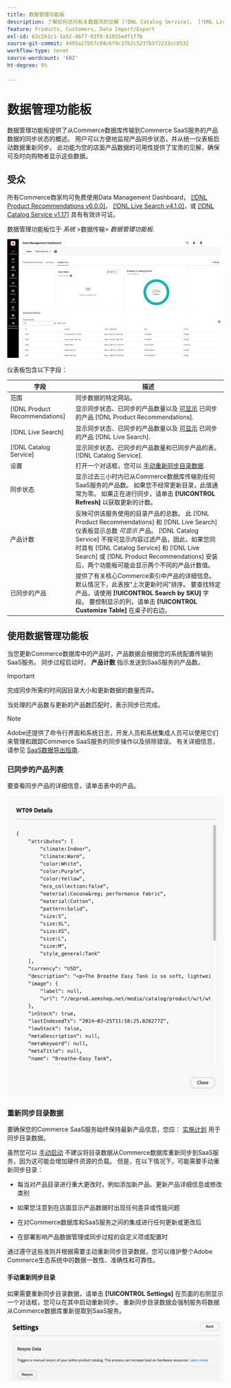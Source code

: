 ```yaml
---
title: 数据管理功能板
description: 了解如何访问有关数据流的见解 [!DNL Catalog Service]， [!DNL Live Search]、和 [!DNL Product Recommendation]s.
feature: Products, Customers, Data Import/Export
exl-id: 63c261c1-1a52-46f7-93f8-81055edf1f7b
source-git-commit: 4495a27b57c04c6f9c37b2c5237b5f2233cc8532
workflow-type: tm+mt
source-wordcount: '682'
ht-degree: 0%

---
```


# 数据管理功能板

数据管理功能板提供了从Commerce数据库传输到Commerce SaaS服务的产品数据的同步状态的概述。 用户可以方便地监视产品同步状态，并从统一仪表板启动数据重新同步。 此功能为您的店面产品数据的可用性提供了宝贵的见解，确保可及时向购物者显示这些数据。

## 受众

所有Commerce商家均可免费使用Data Management Dashboard， [[!DNL Product Recommendations v6.0.0]](https://experienceleague.adobe.com/en/docs/commerce-merchant-services/product-recommendations/guide-overview)， [[!DNL Live Search v4.1.0]](https://experienceleague.adobe.com/en/docs/commerce-merchant-services/live-search/guide-overview)，或 [[!DNL Catalog Service v1.17]](https://experienceleague.adobe.com/en/docs/commerce-merchant-services/catalog-service/guide-overview) 具有有效许可证。

数据管理功能板位于 *系统* >数据传输> *数据管理功能板*.

![数据管理功能板](assets/data-management-dashboard.png)

仪表板包含以下字段：

| 字段 | 描述 |
|--- |--- |
| 范围 | 同步数据的特定网站。 |
| [!DNL Product Recommendations] | 显示同步状态、已同步的产品数量以及 [可显示](https://experienceleague.adobe.com/en/docs/commerce-admin/config/catalog/inventory#stock-options) 已同步的产品 [!DNL Product Recommendations]. |
| [!DNL Live Search] | 显示同步状态、已同步的产品数量以及 [可显示](https://experienceleague.adobe.com/en/docs/commerce-admin/config/catalog/inventory#stock-options) 已同步的产品 [!DNL Live Search]. |
| [!DNL Catalog Service] | 显示同步状态、已同步的产品数量和已同步产品的表。 [!DNL Catalog Service]. |
| 设置 | 打开一个对话框，您可以 [手动重新同步目录数据](#resync-catalog-data). |
| 同步状态 | 显示过去三小时内已从Commerce数据库传输到任何SaaS服务的产品数。 如果您不经常更新目录，此值通常为零。 如果正在进行同步，请单击 **[!UICONTROL Refresh]** 以获取更新的计数。 |
| 产品计数 | 反映可供该服务使用的目录产品的总数。 此 [!DNL Product Recommendations] 和 [!DNL Live Search] 仪表板显示总数 _可显示_ 产品。 [!DNL Catalog Service] 不按可显示内容过滤产品，因此，如果您同时具有 [!DNL Catalog Service] 和 [!DNL Live Search] 或 [!DNL Product Recommendations] 安装后，两个功能板可能会显示两个不同的产品计数值。 |
| 已同步的产品 | 提供了有关核心Commerce索引中产品的详细信息。 默认情况下，此表按“上次更新时间”排序。 要查找特定产品，请使用 **[!UICONTROL Search by SKU]** 字段。 要控制显示的列，请单击 **[!UICONTROL Customize Table]** 在桌子的右边。 |

## 使用数据管理功能板

当您更新Commerce数据库中的产品时，产品数据会根据您的系统配置传输到SaaS服务。 同步过程启动时， **产品计数** 指示发送到SaaS服务的产品数。

>[!IMPORTANT]
>
>完成同步所需的时间因目录大小和更新数据的数量而异。

当处理的产品数与更新的产品数匹配时，表示同步已完成。

>[!NOTE]
>
>Adobe还提供了命令行界面和系统日志，开发人员和系统集成人员可以使用它们来管理和跟踪Commerce SaaS服务的同步操作以及排除错误。 有关详细信息，请参见 [SaaS数据导出指南](https://experienceleague.adobe.com/en/docs/commerce-merchant-services/saas-data-export/overview).

### 已同步的产品列表

要查看同步产品的详细信息，请单击表中的产品。

![同步产品详细信息](assets/sync-product-detail.png)

### 重新同步目录数据

要确保您的Commerce SaaS服务始终保持最新产品信息，您应： [实施计划](https://experienceleague.adobe.com/en/docs/commerce-operations/configuration-guide/cli/manage-indexers#reindex) 用于同步目录数据。

虽然您可以 [手动启动](#manually-resync-catalog) 不建议将目录数据从Commerce数据库重新同步到SaaS服务，因为这可能会增加硬件资源的负载。 但是，在以下情况下，可能需要手动重新同步目录：

- 每当对产品目录进行重大更改时，例如添加新产品、更新产品详细信息或修改类别

- 如果您注意到在店面显示产品数据时出现任何差异或性能问题

- 在对Commerce数据库和SaaS服务之间的集成进行任何更新或更改后

- 在部署影响产品数据管理或同步过程的自定义项或配置时

通过遵守这些准则并根据需要主动重新同步目录数据，您可以维护整个Adobe Commerce生态系统中的数据一致性、准确性和可靠性。

#### 手动重新同步目录

如果需要重新同步目录数据，请单击 **[!UICONTROL Settings]** 在页面的右侧显示一个对话框，您可以在其中启动重新同步。 重新同步目录数据会强制服务将数据从Commerce数据库重新提取到SaaS服务。

![手动同步产品](assets/resync-data.png)
